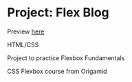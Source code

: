 # Project: Flex Blog

Preview [here](https://flexblog.martiniviviane.repl.co/)

HTML/CSS

Project to practice Flexbox Fundamentals

CSS Flexbox course from Origamid
